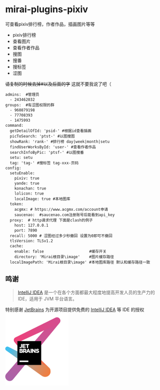 # mirai-plugins-pixiv
可查看pixiv排行榜，作者作品，插画图片等等
- pixiv排行榜
- 查看图片
- 查看作者作品
- 搜图
- 搜番
- 搜标签
- 涩图

~~请复制的时候去掉#以及后面的字~~ 这就不要我说了吧（
```
admins:  #管理员
  - 243462032
groups:  #有涩图权限的群
  - 960879198
  - 77708393
  - 1475993
command: 
  getDetailOfId: 'psid-' #根据id查看插画
  picToSearch: 'ptst-' #以图搜图
  showRank: 'rank-' #排行榜 day|week|month|setu
  findUserWorksById: 'user-' #查看作者作品
  searchInfoByPic: 'ptsf-' #以图搜番
  setu: setu
  tag: 'tag-' #搜标签 tag-xxx-页码
config: 
  setuEnable: 
    pixiv: true
    yande: true
    konachan: true
    lolicon: true
    localImage: true #本地图库
  token: 
    acgmx: # https://www.acgmx.com/account申请
    saucenao:  #saucenao.com注册账号后能看到api_key
  proxy:  # http请求代理 下面是clash的例子
    host: 127.0.0.1
    port: 7890
  recall: 5000 # 涩图经过多少秒撤回 设置为0即可不撤回
  tlsVersion: TLSv1.2
  cache: 
    enable: false                    #缓存开关
    directory: 'Mirai根目录\image'    #图片缓存路径
  localImagePath: 'Mirai根目录\image' #本地图库路径 默认和缓存路径一致
```
## 鸣谢

> [IntelliJ IDEA](https://zh.wikipedia.org/zh-hans/IntelliJ_IDEA) 是一个在各个方面都最大程度地提高开发人员的生产力的 IDE，适用于 JVM 平台语言。

特别感谢 [JetBrains](https://www.jetbrains.com/?from=mirai-plugins-pixiv) 为开源项目提供免费的 [IntelliJ IDEA](https://www.jetbrains.com/idea/?from=mirai-plugins-pixiv) 等 IDE 的授权  
[<img src=".github/jetbrains-variant-3.png" width="200"/>](https://www.jetbrains.com/?from=mirai-plugins-pixiv)
